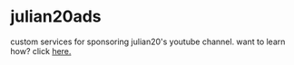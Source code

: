 # julian20ads
custom services for sponsoring julian20's youtube channel.
want to learn how? click [here.](https://julian20yt.github.io/julian20ads/howto)
